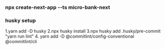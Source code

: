 ### npx create-next-app --ts micro-bank-next

### husky setup

1.yarn add -D husky
2.npx husky install
3.npx husky add .husky/pre-commit "yarn run lint" 4. yarn add -D @commitlint/config-conventional @commitlint/cli
